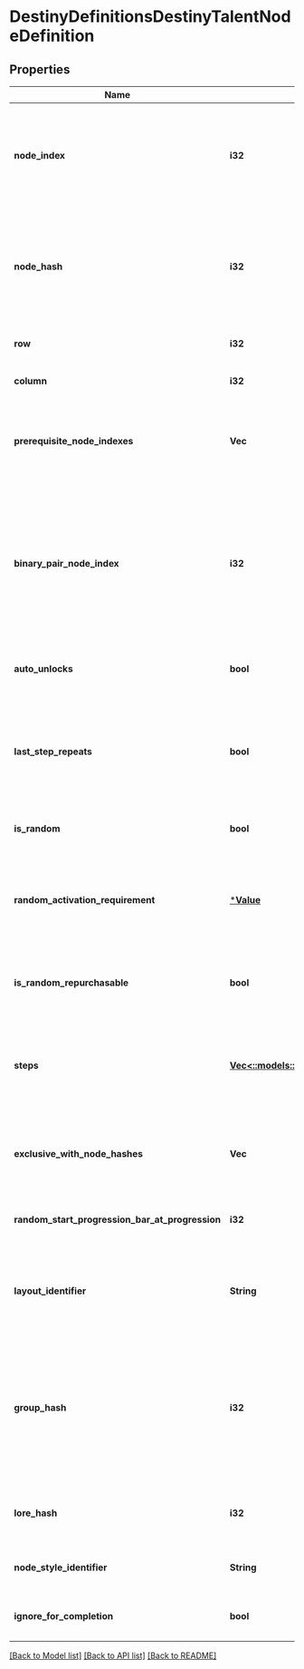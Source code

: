 # DestinyDefinitionsDestinyTalentNodeDefinition

## Properties
Name | Type | Description | Notes
------------ | ------------- | ------------- | -------------
**node_index** | **i32** | The index into the DestinyTalentGridDefinition&#39;s \&quot;nodes\&quot; property where this node is located. Used to uniquely identify the node within the Talent Grid. Note that this is content version dependent: make sure you have the latest version of content before trying to use these properties. | [optional] [default to null]
**node_hash** | **i32** | The hash identifier for the node, which unfortunately is also content version dependent but can be (and ideally, should be) used instead of the nodeIndex to uniquely identify the node.  The two exist side-by-side for backcompat reasons due to the Great Talent Node Restructuring of Destiny 1, and I ran out of time to remove one of them and standardize on the other. Sorry! | [optional] [default to null]
**row** | **i32** | The visual \&quot;row\&quot; where the node should be shown in the UI. If negative, then the node is hidden. | [optional] [default to null]
**column** | **i32** | The visual \&quot;column\&quot; where the node should be shown in the UI. If negative, the node is hidden. | [optional] [default to null]
**prerequisite_node_indexes** | **Vec<i32>** | Indexes into the DestinyTalentGridDefinition.nodes property for any nodes that must be activated before this one is allowed to be activated.  I would have liked to change this to hashes for Destiny 2, but we have run out of time. | [optional] [default to null]
**binary_pair_node_index** | **i32** | At one point, Talent Nodes supported the idea of \&quot;Binary Pairs\&quot;: nodes that overlapped each other visually, and where activating one deactivated the other. They ended up not being used, mostly because Exclusive Sets are *almost* a superset of this concept, but the potential for it to be used still exists in theory.  If this is ever used, this will be the index into the DestinyTalentGridDefinition.nodes property for the node that is the binary pair match to this node. Activating one deactivates the other. | [optional] [default to null]
**auto_unlocks** | **bool** | If true, this node will automatically unlock when the Talent Grid&#39;s level reaches the required level of the current step of this node. | [optional] [default to null]
**last_step_repeats** | **bool** | At one point, Nodes were going to be able to be activated multiple times, changing the current step and potentially piling on multiple effects from the previously activated steps. This property would indicate if the last step could be activated multiple times.   This is not currently used, but it isn&#39;t out of the question that this could end up being used again in a theoretical future. | [optional] [default to null]
**is_random** | **bool** | If this is true, the node&#39;s step is determined randomly rather than the first step being chosen. | [optional] [default to null]
**random_activation_requirement** | [***Value**](Value.md) | At one point, you were going to be able to repurchase talent nodes that had random steps, to \&quot;re-roll\&quot; the current step of the node (and thus change the properties of your item). This was to be the activation requirement for performing that re-roll.  The system still exists to do this, as far as I know, so it may yet come back around! | [optional] [default to null]
**is_random_repurchasable** | **bool** | If this is true, the node can be \&quot;re-rolled\&quot; to acquire a different random current step. This is not used, but still exists for a theoretical future of talent grids. | [optional] [default to null]
**steps** | [**Vec<::models::DestinyDefinitionsDestinyNodeStepDefinition>**](Destiny.Definitions.DestinyNodeStepDefinition.md) | At this point, \&quot;steps\&quot; have been obfuscated into conceptual entities, aggregating the underlying notions of \&quot;properties\&quot; and \&quot;true steps\&quot;.  If you need to know a step as it truly exists - such as when recreating Node logic when processing Vendor data - you&#39;ll have to use the \&quot;realSteps\&quot; property below. | [optional] [default to null]
**exclusive_with_node_hashes** | **Vec<i32>** | The nodeHash values for nodes that are in an Exclusive Set with this node.  See DestinyTalentGridDefinition.exclusiveSets for more info about exclusive sets.  Again, note that these are nodeHashes and *not* nodeIndexes. | [optional] [default to null]
**random_start_progression_bar_at_progression** | **i32** | If the node&#39;s step is randomly selected, this is the amount of the Talent Grid&#39;s progression experience at which the progression bar for the node should be shown. | [optional] [default to null]
**layout_identifier** | **String** | A string identifier for a custom visual layout to apply to this talent node. Unfortunately, we do not have any data for rendering these custom layouts. It will be up to you to interpret these strings and change your UI if you want to have custom UI matching these layouts. | [optional] [default to null]
**group_hash** | **i32** | As of Destiny 2, nodes can exist as part of \&quot;Exclusive Groups\&quot;. These differ from exclusive sets in that, within the group, many nodes can be activated. But the act of activating any node in the group will cause \&quot;opposing\&quot; nodes (nodes in groups that are not allowed to be activated at the same time as this group) to deactivate.  See DestinyTalentExclusiveGroup for more information on the details. This is an identifier for this node&#39;s group, if it is part of one. | [optional] [default to null]
**lore_hash** | **i32** | Talent nodes can be associated with a piece of Lore, generally rendered in a tooltip. This is the hash identifier of the lore element to show, if there is one to be show. | [optional] [default to null]
**node_style_identifier** | **String** | Comes from the talent grid node style: this identifier should be used to determine how to render the node in the UI. | [optional] [default to null]
**ignore_for_completion** | **bool** | Comes from the talent grid node style: if true, then this node should be ignored for determining whether the grid is complete. | [optional] [default to null]

[[Back to Model list]](../README.md#documentation-for-models) [[Back to API list]](../README.md#documentation-for-api-endpoints) [[Back to README]](../README.md)


